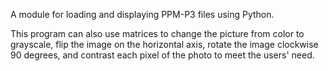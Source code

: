 <!--# A10: PPM -->

A module for loading and displaying PPM-P3 files using Python. 

This program can also use matrices to change the picture from color to grayscale, flip the image on the horizontal axis, rotate the image clockwise 90 degrees, and contrast each pixel of the photo to meet the users' need.
